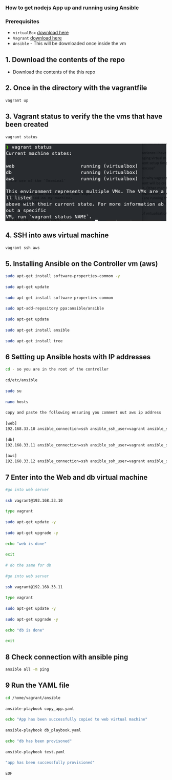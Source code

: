 ### How to get nodejs App up and running using Ansible

### Prerequisites
- `virtualBox` [download here](https://www.virtualbox.org/wiki/Downloads)
- `Vagrant` [download here](https://www.vagrantup.com/downloads)
- `Ansible` - This will be downloaded once inside the vm

## 1. Download the contents of the repo
- Download the contents of the this repo

## 2. Once in the directory with the vagrantfile
```bash
vagrant up
```

## 3. Vagrant status to verify the the vms that have been created
```bash
vagrant status
```

![vagrantstatus](imagesmd/vagrantup.jpeg)

## 4. SSH into aws virtual machine
```bash
vagrant ssh aws
```

## 5. Installing Ansible on the Controller vm (aws)

```bash
sudo apt-get install software-properties-common -y

sudo apt-get update

sudo apt-get install software-properties-common

sudo apt-add-repository ppa:ansible/ansible

sudo apt-get update

sudo apt-get install ansible

sudo apt-get install tree
```

## 6 Setting up Ansible hosts with IP addresses

```bash
cd - so you are in the root of the controller

cd/etc/ansible

sudo su

nano hosts

copy and paste the following ensuring you comment out aws ip address

[web]
192.168.33.10 ansible_connection=ssh ansible_ssh_user=vagrant ansible_ssh_pass=vagrant

[db]
192.168.33.11 ansible_connection=ssh ansible_ssh_user=vagrant ansible_ssh_pass=vagrant

[aws]
192.168.33.12 ansible_connection=ssh ansible_ssh_user=vagrant ansible_ssh_pass=vagrant
```


## 7 Enter into the Web and db virtual machine

```bash
#go into web server

ssh vagrant@192.168.33.10

type vagrant

sudo apt-get update -y

sudo apt-get upgrade -y

echo "web is done"

exit

# do the same for db

#go into web server

ssh vagrant@192.168.33.11

type vagrant

sudo apt-get update -y

sudo apt-get upgrade -y

echo "db is done"

exit
```

## 8 Check connection with ansible ping

```bash
ansible all -m ping
```

## 9 Run the YAML file
```bash
cd /home/vagrant/ansible

ansible-playbook copy_app.yaml

echo "App has been successfully copied to web virtual machine"

ansible-playbook db_playbook.yaml

echo "db has been provisoned"

ansible-playbook test.yaml

"app has been successfully provisioned"

EOF
```
